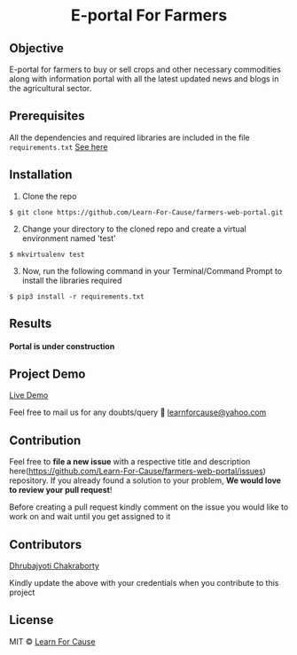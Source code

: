 <h1 align="center">E-portal For Farmers</h1>

##  Objective
E-portal for farmers to buy or sell crops and other necessary commodities along with information portal with all the latest updated news and blogs in the agricultural sector.

##  Prerequisites

All the dependencies and required libraries are included in the file <code>requirements.txt</code> [See here]()

##  Installation
1. Clone the repo
```
$ git clone https://github.com/Learn-For-Cause/farmers-web-portal.git
```

2. Change your directory to the cloned repo and create a virtual environment named 'test'
```
$ mkvirtualenv test
```

3. Now, run the following command in your Terminal/Command Prompt to install the libraries required
```
$ pip3 install -r requirements.txt
```

##  Results

#### Portal is under construction

## Project Demo

[Live Demo](https://learn-for-cause.github.io/farmers-web-portal/)

Feel free to mail us for any doubts/query 
:email: learnforcause@yahoo.com

## Contribution
Feel free to **file a new issue** with a respective title and description here(https://github.com/Learn-For-Cause/farmers-web-portal/issues) repository. If you already found a solution to your problem, **We would love to review your pull request**! 

Before creating a pull request kindly comment on the issue you would like to work on and wait until you get assigned to it

## Contributors
[Dhrubajyoti Chakraborty](https://github.com/dhrubajyoti89)

Kindly update the above with your credentials when you contribute to this project

## License
MIT © [Learn For Cause](https://github.com/learnforcause/farmers-portal/blob/master/LICENSE)
